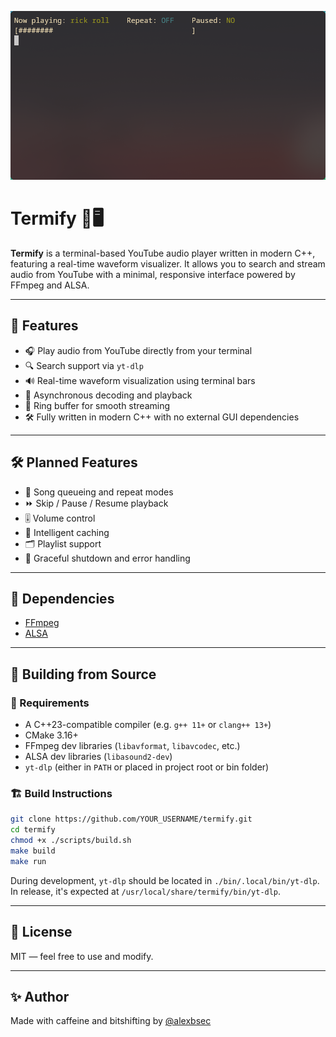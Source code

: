 ![Termify Screenshot](./assets/termify.png)
# Termify 🎵🖥️

**Termify** is a terminal-based YouTube audio player written in modern C++, featuring a real-time waveform visualizer. It allows you to search and stream audio from YouTube with a minimal, responsive interface powered by FFmpeg and ALSA.  

---

## 🚀 Features

- 🎧 Play audio from YouTube directly from your terminal
- 🔍 Search support via `yt-dlp`
- 🔊 Real-time waveform visualization using terminal bars
- 🧵 Asynchronous decoding and playback
- 💾 Ring buffer for smooth streaming
- 🛠️ Fully written in modern C++ with no external GUI dependencies

---

## 🛠️ Planned Features

- 🎵 Song queueing and repeat modes
- ⏩ Skip / Pause / Resume playback
- 🎚️ Volume control
- 🧠 Intelligent caching
- 🗂 Playlist support
- 🧼 Graceful shutdown and error handling

---

## 🧪 Dependencies

- [FFmpeg](https://ffmpeg.org)
- [ALSA](https://alsa-project.org)

---

## 🧱 Building from Source

### 🔧 Requirements

- A C++23-compatible compiler (e.g. `g++ 11+` or `clang++ 13+`)
- CMake 3.16+
- FFmpeg dev libraries (`libavformat`, `libavcodec`, etc.)
- ALSA dev libraries (`libasound2-dev`)
- `yt-dlp` (either in `PATH` or placed in project root or bin folder)

### 🏗️ Build Instructions

```bash
git clone https://github.com/YOUR_USERNAME/termify.git
cd termify
chmod +x ./scripts/build.sh
make build
make run
```

During development, `yt-dlp` should be located in `./bin/.local/bin/yt-dlp`.  
In release, it's expected at `/usr/local/share/termify/bin/yt-dlp`.

---

## 🧠 License

MIT — feel free to use and modify.

---

## ✨ Author

Made with caffeine and bitshifting by [@alexbsec](https://github.com/alexbsec)
